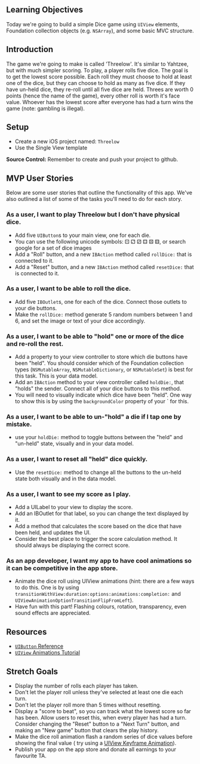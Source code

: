 ## Learning Objectives

Today we're going to build a simple Dice game using `UIView` elements, Foundation collection objects (e.g. `NSArray`), and some basic MVC structure.

## Introduction

The game we're going to make is called 'Threelow'. It's similar to Yahtzee, but with much simpler scoring. To play, a player rolls five dice. The goal is to get the lowest score possible. Each roll they must choose to hold at least one of the dice, but they can choose to hold as many as five dice. If they have un-held dice, they re-roll until all five dice are held. Threes are worth 0 points (hence the name of the game), every other roll is worth it's face value. Whoever has the lowest score after everyone has had a turn wins the game (note: gambling is illegal).

## Setup

- Create a new iOS project named: `Threelow`
- Use the Single View template

**Source Control:** Remember to create and push your project to github.

## MVP User Stories

Below are some user stories that outline the functionality of this app. We've also outlined a list of some of the tasks you'll need to do for each story.

### As a user, I want to play Threelow but I don't have physical dice.
- Add five `UIButton`s to your main view, one for each die.
- You can use the following unicode symbols: ⚀ ⚁ ⚂ ⚃ ⚄ ⚅, or search google for a set of dice images
- Add a "Roll" button, and a new `IBAction` method called `rollDice:` that is connected to it.
- Add a "Reset" button, and a new `IBAction` method called `resetDice:` that is connected to it.

### As a user, I want to be able to roll the dice.
- Add five `IBOutlet`s, one for each of the dice. Connect those outlets to your die buttons.
- Make the `rollDice:` method generate 5 random numbers between 1 and 6, and set the image or text of your dice accordingly.

### As a user, I want to be able to "hold" one or more of the dice and re-roll the rest.
- Add a property to your view controller to store which die buttons have been "held". You should consider which of the Foundation collection types (`NSMutableArray`, `NSMutableDictionary`, or `NSMutableSet`) is best for this task. This is your data model.
- Add an `IBAction` method to your view controller called `holdDie:`, that "holds" the sender. Connect all of your dice buttons to this method.
- You will need to visually indicate which dice have been "held". One way to show this is by using the `backgroundColor` property of your ` for this.

### As a user, I want to be able to un-"hold" a die if I tap one by mistake.
- use your `holdDie:` method to toggle buttons between the "held" and "un-held" state, visually and in your data model.

### As a user, I want to reset all "held" dice quickly.
- Use the `resetDice:` method to change all the buttons to the un-held state both visually and in the data model.

### As a user, I want to see my score as I play.
- Add a UILabel to your view to display the score.
- Add an IBOutlet for that label, so you can change the text displayed by it.
- Add a method that calculates the score based on the dice that have been held, and updates the UI.
- Consider the best place to trigger the score calculation method. It should always be displaying the correct score.

### As an app developer, I want my app to have cool animations so it can be competitive in the app store.
- Animate the dice roll using UIView animations (hint: there are a few ways to do this. One is by using `transitionWithView:duration:options:animations:completion:` and `UIViewAnimationOptionTransitionFlipFromLeft`).
- Have fun with this part! Flashing colours, rotation, transparency, even sound effects are appreciated.

## Resources

* [`UIButton` Reference](https://developer.apple.com/library/ios/documentation/uikit/reference/UIButton_Class/UIButton/UIButton.html)
* [`UIView` Animations Tutorial](http://www.raywenderlich.com/2454/uiview-tutorial-for-ios-how-to-use-uiview-animation)

## Stretch Goals

- Display the number of rolls each player has taken.
- Don't let the player roll unless they've selected at least one die each turn.
- Don't let the player roll more than 5 times without resetting.
- Display a "score to beat", so you can track what the lowest score so far has been. Allow users to reset this, when every player has had a turn. Consider changing the "Reset" button to a "Next Turn" button, and making an "New game" button that clears the play history.
- Make the dice roll animation flash a random series of dice values before showing the final value ( try using a [UIView Keyframe Animation](http://iphonedevsdk.com/forum/iphone-sdk-tutorials/117345-uiview-keyframe-animation-creating-multi-step-animations-without-having-to-use-core-animation.html)).
- Publish your app on the app store and donate all earnings to your favourite TA.


